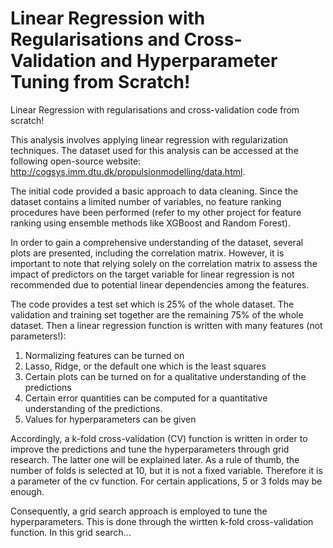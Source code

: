 # Linear Regression with Regularisations and Cross-Validation and Hyperparameter Tuning from Scratch!
Linear Regression with regularisations and cross-validation code from scratch!

This analysis involves applying linear regression with regularization techniques. The dataset used for this analysis can be accessed at the following open-source website: http://cogsys.imm.dtu.dk/propulsionmodelling/data.html.

The initial code provided a basic approach to data cleaning. Since the dataset contains a limited number of variables, no feature ranking procedures have been performed (refer to my other project for feature ranking using ensemble methods like XGBoost and Random Forest).

In order to gain a comprehensive understanding of the dataset, several plots are presented, including the correlation matrix. However, it is important to note that relying solely on the correlation matrix to assess the impact of predictors on the target variable for linear regression is not recommended due to potential linear dependencies among the features.

The code provides a test set which is 25% of the whole dataset. The validation and training set together are the remaining 75% of the whole dataset.
Then a linear regression function is written with many features (not parameters!):
  1. Normalizing features can be turned on
  2. Lasso, Ridge, or the default one which is the least squares 
  3. Certain plots can be turned on for a qualitative understanding of the predictions
  4. Certain error quantities can be computed for a quantitative understanding of the predictions.
  5. Values for hyperparameters can be given

Accordingly, a k-fold cross-validation (CV) function is written in order to improve the predictions and tune the hyperparameters through grid research. The latter one will be explained later.
As a rule of thumb, the number of folds is selected at 10, but it is not a fixed variable. Therefore it is a parameter of the cv function. For certain applications, 5 or 3 folds may be enough.


Consequently, a grid search approach is employed to tune the hyperparameters. This is done through the wirtten k-fold cross-validation function. In this grid search...
